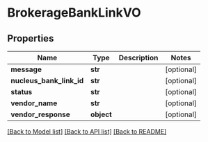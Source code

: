 # BrokerageBankLinkVO

## Properties
Name | Type | Description | Notes
------------ | ------------- | ------------- | -------------
**message** | **str** |  | [optional] 
**nucleus_bank_link_id** | **str** |  | [optional] 
**status** | **str** |  | [optional] 
**vendor_name** | **str** |  | [optional] 
**vendor_response** | **object** |  | [optional] 

[[Back to Model list]](../README.md#documentation-for-models) [[Back to API list]](../README.md#documentation-for-api-endpoints) [[Back to README]](../README.md)


